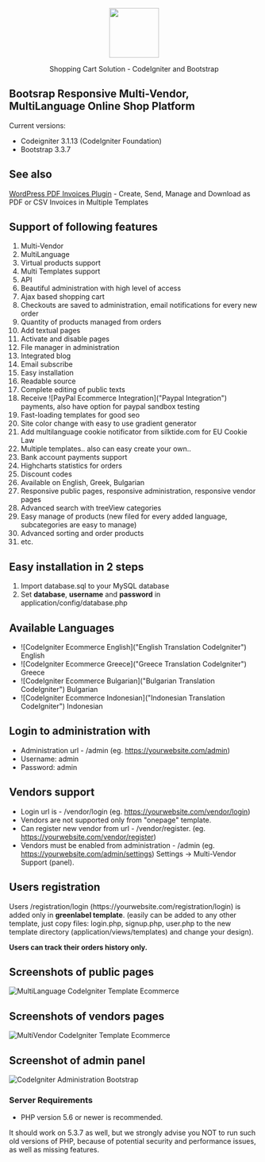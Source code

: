 <p align="center"><img src="https://cdn.worldvectorlogo.com/logos/codeigniter-1.svg" width="100"></p>
<p align="center">Shopping Cart Solution - CodeIgniter and Bootstrap</p>
 
## Bootsrap Responsive Multi-Vendor, MultiLanguage Online Shop Platform

Current versions:

* Codeigniter 3.1.13 (CodeIgniter Foundation)
* Bootstrap 3.3.7
## See also
<p><a href="https://codecanyon.net/item/wp-invoices-pdf-electronic-invoicing-system/36891583" title="Electronic invoicing and warehouse management plugin which allows you to issue, send and download invoices as pdf file">WordPress PDF Invoices Plugin</a> - Create, Send, Manage and Download as PDF or CSV Invoices in Multiple Templates</p>

## Support of following features

1. Multi-Vendor
2. MultiLanguage
3. Virtual products support
4. Multi Templates support
5. API
6. Beautiful administration with high level of access
7. Ajax based shopping cart
8. Checkouts are saved to administration, email notifications for every new order
9. Quantity of products managed from orders
10. Add textual pages
11. Activate and disable pages
12. File manager in administration
13. Integrated blog
14. Email subscribe
15. Easy installation
16. Readable source
17. Complete editing of public texts
18. Receive ![PayPal Ecommerce Integration]("Paypal Integration") payments, also have option for paypal sandbox testing
19. Fast-loading templates for good seo
20. Site color change with easy to use gradient generator
21. Add multilanguage cookie notificator from silktide.com for EU Cookie Law 
22. Multiple templates.. also can easy create your own.. 
23. Bank account payments support
24. Highcharts statistics for orders
25. Discount codes
26. Available on English, Greek, Bulgarian
27. Responsive public pages, responsive administration, responsive vendor pages
28. Advanced search with treeView categories
29. Easy manage of products (new filed for every added language, subcategories are easy to manage)
30. Advanced sorting and order products
31. etc.

## Easy installation in 2 steps
1. Import database.sql to your MySQL database
2. Set <b>database</b>, <b>username</b> and <b>password</b> in application/config/database.php

## Available Languages
- ![CodeIgniter Ecommerce English]("English Translation CodeIgniter") English
- ![CodeIgniter Ecommerce Greece]("Greece Translation CodeIgniter") Greece
- ![CodeIgniter Ecommerce Bulgarian]("Bulgarian Translation CodeIgniter") Bulgarian
- ![CodeIgniter Ecommerce Indonesian]("Indonesian Translation CodeIgniter") Indonesian

## Login to administration with
- Administration url - /admin (eg. https://yourwebsite.com/admin)
- Username: admin 
- Password: admin

## Vendors support
- Login url is - /vendor/login (eg. https://yourwebsite.com/vendor/login)
- Vendors are not supported only from "onepage" template.
- Can register new vendor from url - /vendor/register.  (eg. https://yourwebsite.com/vendor/register)
- Vendors must be enabled from administration - /admin (eg. https://yourwebsite.com/admin/settings) Settings -> Multi-Vendor Support (panel).

## Users registration
<p>Users /registration/login (https://yourwebsite.com/registration/login) is added only in <b>greenlabel template</b>. (easily can be added to any other template, just copy files: login.php, signup.php, user.php to the new template directory (application/views/templates) and change your design).</p>
<b>Users can track their orders history only.</b>

## Screenshots of public pages
![MultiLanguage CodeIgniter Template Ecommerce](https://raw.githubusercontent.com/kirilkirkov/Shopping-Cart-Solution-CodeIgniter/master/github/templates.png "Multiple Templates")

## Screenshots of vendors pages
![MultiVendor CodeIgniter Template Ecommerce](https://raw.githubusercontent.com/kirilkirkov/Shopping-Cart-Solution-CodeIgniter/master/github/vendors_pages.jpg "Vendors Page Preview")

## Screenshot of admin panel
![CodeIgniter Administration Bootstrap](https://raw.githubusercontent.com/kirilkirkov/Shopping-Cart-Solution-CodeIgniter/master/github/admin_panel4.png "Powerful Administration CodeIgniter")

### Server Requirements
- PHP version 5.6 or newer is recommended.
<p>It should work on 5.3.7 as well, but we strongly advise you NOT to run such old versions of PHP, because of potential security and performance issues, as well as missing features.</p>
